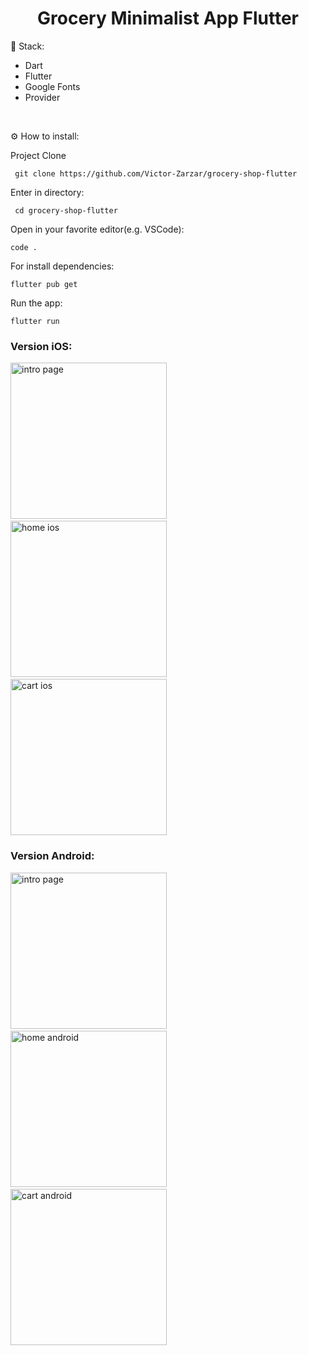 <h1 align="center" id="header">
 Grocery Minimalist App Flutter
</h1>

🤖 Stack:

- Dart
- Flutter
- Google Fonts
- Provider

<br />

⚙️ How to install:

Project Clone

     git clone https://github.com/Victor-Zarzar/grocery-shop-flutter

Enter in directory:

     cd grocery-shop-flutter

Open in your favorite editor(e.g. VSCode):

    code .

For install dependencies:

    flutter pub get

Run the app:
   
    flutter run

### Version iOS:

<img src="lib/assets/images/intropageios.png" alt="intro page" width="250"> &nbsp; &nbsp; &nbsp; <img src="lib/assets/images/homeios.png" alt="home ios" width="250"> &nbsp; &nbsp; &nbsp; <img src="lib/assets/images/cartios.png" alt="cart ios" width="250">

### Version Android:

<img src="lib/assets/images/intropageandroid.png" alt="intro page" width="250"> &nbsp; &nbsp; &nbsp; <img src="lib/assets/images/homeandroid.png" alt="home android" width="250"> &nbsp; &nbsp; &nbsp; <img src="lib/assets/images/cartandroid.png" alt="cart android" width="250">
